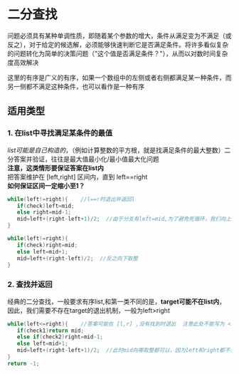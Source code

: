 # 二分查找
问题必须具有某种单调性质，即随着某个参数的增大，条件从满足变为不满足（或反之），对于给定的候选解，必须能够快速判断它是否满足条件。将许多看似复杂的问题转化为简单的决策问题（"这个值是否满足条件？"），从而以对数时间复杂度高效解决

这里的有序是广义的有序，如果一个数组中的左侧或者右侧都满足某一种条件，而另一侧都不满足这种条件，也可以看作是一种有序
## 适用类型
### 1. 在list中寻找满足某条件的最值  
*list可能是自己构造的*，（例如计算整数的平方根，就是找满足条件的最大整数）二分答案并验证，往往是最大值最小化/最小值最大化问题    
**注意，这类情形要保证答案在list内**  
把答案维护在 [left,right] 区间内，直到 left==right  
**如何保证区间一定缩小至1？**  
```cpp
while(left!=right){    //l==r时退出并返回l  
   if(check)left=mid; 
   else right=mid-1;
   mid=left+(right-left+1)/2;  //由于分支有left=mid,为了避免死循环，我们向上取整
}

while(left!=right){   
   if(check)right=mid; 
   else left=mid+1;
   mid=left+(right-left)/2;  //反之向下取整
}
```
### 2. 查找并返回
经典的二分查找，一般要求有序list,和第一类不同的是，**target可能不在list内**，因此，我们需要不存在target的退出机制，一般为left>right  
```cpp
while(left<=right){    //答案可能在 [l,r] ,没有找到时退出  注意此处不能写为 < ,不能让l==r直接退出
   if(check1)return mid; 
   else if(check2)right=mid-1;
   else left=mid+1;
   mid=left+(right-left+1)/2;  //此时mid向哪取整都可以，因为left和right都不会赋值为mid
}
return -1;
```

